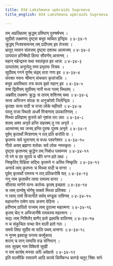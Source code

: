 ```yaml
---
title: 034 Lakshmana upbraids Sugreeva
title_english: 034 Lakshmana upbraids Sugreeva

---
```

तम् अप्रतिहतम् क्रुद्धम् प्रविष्टम् पुरुषर्षभम् ।  
सुग्रीवो लक्ष्मणम् दृष्ट्वा बभूव व्यथित इन्द्रियः ॥ ४-३४-१  
क्रुद्धम् निःश्वसमानम् तम् प्रदीप्तम् इव तेजसा ।  
भ्रातुर् व्यसन संतप्तम् दृष्ट्वा दशरथ आत्मजम् ॥ ४-३४-२  
उत्पपात हरिश्रेष्ठो हित्वा सौवर्णम् आसनम् ।  
महान् महेन्द्रस्य यथा स्वलंकृत इव ध्वजः ॥ ४-३४-३  
उत्पतंतम् अनूत्पेतू रुमा प्रभृतयः स्त्रियः ।  
सुग्रीवम् गगने पूर्णम् चंद्रम् तारा गणा इव ॥ ४-३४-४  
संरक्त नयनः श्रीमान् संचचार कृतांजलिः ।  
बभूव अवस्थितः तत्र कल्प वृक्षो महान् इव ॥ ४-३४-५  
रुमा द्वितीयम् सुग्रीवम् नारी मध्य गतम् स्थितम् ।  
अब्रवीत् लक्ष्मणः क्रुद्धः स तारम् शशिनम् यथा ॥ ४-३४-६  
सत्त्व अभिजन संपन्नः स अनुक्रोशो जितेन्द्रियः ।  
कृतज्ञः सत्य वादी च राजा लोके महीयते ॥ ४-३४-७  
यस्तु राजा स्थितो अधर्मे मित्राणाम् उपकारिणाम् ।  
मिथ्या प्रतिज्ञाम् कुरुते को नृशंस तरः ततः ॥ ४-३४-८  
शतम् अश्व अनृते हन्ति सहस्रम् तु गव अनृते ।  
आत्मानम् स्व जनम् हन्ति पुरुषः पुरुष अनृते ॥ ४-३४-९  
पूर्वम् कृतार्थो मित्राणाम् न तत् प्रति करोति यः ।  
कृतघ्नः सर्व भूतानाम् स वध्यः प्लवगेश्वर ॥ ४-३४-१०  
गीतो अयम् ब्रह्मणा श्लोकः सर्व लोक नमस्कृतः ।  
दृष्ट्वा कृतघ्नम् क्रुद्धेन तम् निबोध प्लवम्गम ॥ ४-३४-११  
गो घ्ने च एव सुरापे च चौरे भग्न व्रते तथा ।  
निष्कृतिर् विहिता सद्भिः कृतघ्ने न अस्ति निष्कृतिः ॥ ४-३४-१२  
अनार्य त्वम् कृतघ्नः च मिथ्या वादी च वानर ।  
पूर्वम् कृतार्थो रामस्य न तत् प्रतिकरोषि यत् ॥ ४-३४-१३  
ननु नाम कृतार्थेन त्वया रामस्य वानर ।  
सीताया मार्गणे यत्नः कर्तव्यः कृतम् इच्छता ॥ ४-३४-१४  
स त्वम् ग्राम्येषु भोगेषु सक्तो मिथ्या प्रतिश्रवः ।  
न त्वाम् रामो विजानीते सर्पम् मण्डूक राविणम् ॥ ४-३४-१५  
महाभागेन रामेण पापः करुण वेदिना ।  
हरीणाम् प्रापितो राज्यम् त्वम् दुरात्मा महात्मना ॥ ४-३४-१६  
कृतम् चेत् न अभिजानीषे राघवस्य महात्मनः ।  
सद्यः त्वम् निशितैर् बाणैर् हतो द्रक्ष्यसि वालिनम् ॥ ४-३४-१७  
न च संकुचितः पन्था येन वाली हतो गतः ।  
समये तिष्ठ सुग्रीव मा वालि पथम् अन्वगाः ॥ ४-३४-१८  
न नूनम् इक्ष्वाकु वरस्य कार्मुकात्  
शरान् च तान् पश्यसि वज्र संनिभान् ।  
ततः सुखम् नाम विषेवसे सुखी  
न राम कार्यम् मनसा अपि अवेक्षसे ॥ ४-३४-१९  
इति वाल्मीकि रामायणे आदि काव्ये किष्किन्ध काण्डे चतुर् त्रिंशः सर्गः